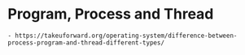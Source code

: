 # Program, Process and Thread

    - https://takeuforward.org/operating-system/difference-between-process-program-and-thread-different-types/